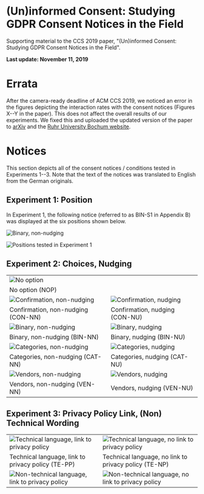 # (Un)informed Consent: Studying GDPR Consent Notices in the Field
Supporting material to the CCS 2019 paper, "(Un)informed Consent: Studying GDPR Consent Notices in the Field".

**Last update: November 11, 2019**

# Errata

After the camera-ready deadline of ACM CCS 2019, we noticed an error in the figures depicting the interaction rates with the consent notices (Figures X--Y in the paper). This does not affect the overall results of our experiments.
We fixed this and uploaded the updated version of the paper to [arXiv](https://arxiv.org/pdf/1909.02638.pdf) and the [Ruhr University Bochum website](https://www.syssec.ruhr-uni-bochum.de/media/emma/veroeffentlichungen/2019/10/22/uninformedconsent.pdf).

# Notices

This section depicts all of the consent notices / conditions tested in Experiments 1--3.
Note that the text of the notices was translated to English from the German originals.

## Experiment 1: Position

In Experiment 1, the following notice (referred to as BIN-S1 in Appendix B) was displayed at the six positions shown below.

![Binary, non-nudging](https://github.com/RUB-SysSec/uninformed-consent/blob/master/images/bin-s1-en.png "Binary, non-nudging")

![Positions tested in Experiment 1](https://github.com/RUB-SysSec/uninformed-consent/blob/master/images/position-v3.png "Positions tested in Experiment 1")

## Experiment 2: Choices, Nudging

|              |  |
|-------------------------|----------|
| ![No option](https://github.com/RUB-SysSec/uninformed-consent/blob/master/images/nop-en.png "No option") | |
| No option (NOP) |  |
| ![Confirmation, non-nudging](https://github.com/RUB-SysSec/uninformed-consent/blob/master/images/con-nn-en.png "Confirmation, non-nudging") | ![Confirmation, nudging](https://github.com/RUB-SysSec/uninformed-consent/blob/master/images/con-nu-en.png "Confirmation, nudging") |
| Confirmation, non-nudging (CON-NN) | Confirmation, nudging (CON-NU) |
|![Binary, non-nudging](https://github.com/RUB-SysSec/uninformed-consent/blob/master/images/bin-nn-en.png "Binary, non-nudging") | ![Binary, nudging](https://github.com/RUB-SysSec/uninformed-consent/blob/master/images/bin-nu-en.png "Binary, nudging") |
| Binary, non-nudging (BIN-NN) | Binary, nudging (BIN-NU) |
| ![Categories, non-nudging](https://github.com/RUB-SysSec/uninformed-consent/blob/master/images/cat-nn-en.png "Categories, non-nudging") | ![Categories, nudging](https://github.com/RUB-SysSec/uninformed-consent/blob/master/images/cat-nu-en.png "Categories, nudging") |
| Categories, non-nudging (CAT-NN) | Categories, nudging (CAT-NU)|
| ![Vendors, non-nudging](https://github.com/RUB-SysSec/uninformed-consent/blob/master/images/ven-nn-en.png "Vendors, non-nudging") | ![Vendors, nudging](https://github.com/RUB-SysSec/uninformed-consent/blob/master/images/ven-nu-en.png "Vendors, nudging") |
| Vendors, non-nudging (VEN-NN) | Vendors, nudging (VEN-NU) |

## Experiment 3: Privacy Policy Link, (Non) Technical Wording

| | |
|---|---|
| ![Technical language, link to privacy policy](https://github.com/RUB-SysSec/uninformed-consent/blob/master/images/te-pp-en.png "Technical language, link to privacy policy") | ![Technical language, no link to privacy policy](https://github.com/RUB-SysSec/uninformed-consent/blob/master/images/te-np-en.png "Technical language, no link to privacy policy") |
| Technical language, link to privacy policy (TE-PP) | Technical language, no link to privacy policy (TE-NP) |
| ![Non-technical language, link to privacy policy](https://github.com/RUB-SysSec/uninformed-consent/blob/master/images/nt-pp-en.png "Non-technical language, link to privacy policy") | ![Non-technical language, no link to privacy policy](https://github.com/RUB-SysSec/uninformed-consent/blob/master/images/nt-np-en.png "Non-technical language, no link to privacy policy") |

